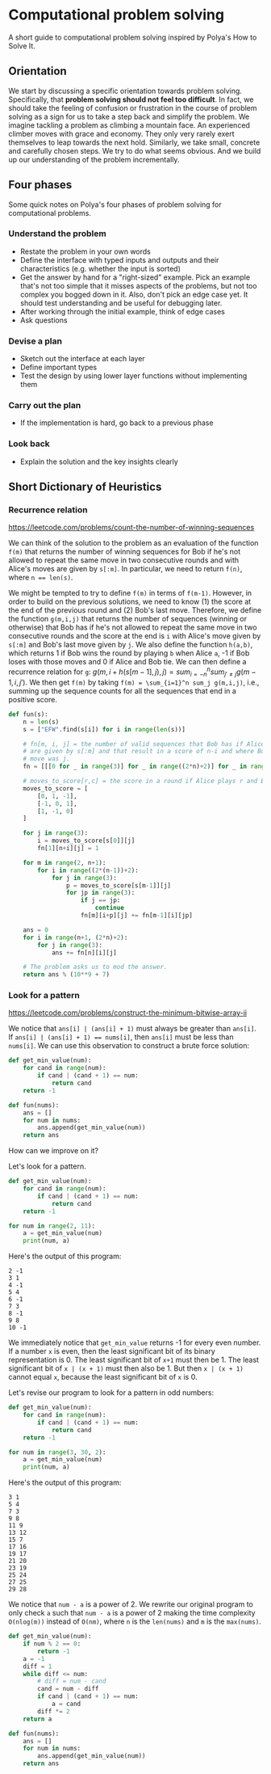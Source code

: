 # Computational problem solving

A short guide to computational problem solving inspired by Polya's How to Solve It.

## Orientation

We start by discussing a specific orientation towards problem solving. Specifically, that **problem solving should not feel too difficult**. In fact, we should take the feeling of confusion or frustration in the course of problem solving as a sign for us to take a step back and simplify the problem. We imagine tackling a problem as climbing a mountain face. An experienced climber moves with grace and economy. They only very rarely exert themselves to leap towards the next hold. Similarly, we take small, concrete and carefully chosen steps. We try to do what seems obvious. And we build up our understanding of the problem incrementally.

## Four phases

Some quick notes on Polya's four phases of problem solving for computational problems.

### Understand the problem

* Restate the problem in your own words
* Define the interface with typed inputs and outputs and their characteristics (e.g. whether the input is sorted)
* Get the answer by hand for a "right-sized" example. Pick an example that's not too simple that it misses aspects of the problems, but not too complex you bogged down in it. Also, don't pick an edge case yet. It should test understanding and be useful for debugging later.
* After working through the initial example, think of edge cases
* Ask questions

### Devise a plan

* Sketch out the interface at each layer
* Define important types
* Test the design by using lower layer functions without implementing them

### Carry out the plan

* If the implementation is hard, go back to a previous phase

### Look back

* Explain the solution and the key insights clearly

## Short Dictionary of Heuristics

### Recurrence relation

https://leetcode.com/problems/count-the-number-of-winning-sequences

We can think of the solution to the problem as an evaluation of the function `f(m)` that returns the number of winning sequences for Bob if he's not allowed to repeat the same move in two consecutive rounds and with Alice's moves are given by `s[:m]`. In particular, we need to return `f(n)`, where `n == len(s)`.

We might be tempted to try to define `f(m)` in terms of `f(m-1)`. However, in order to build on the previous solutions, we need to know (1) the score at the end of the previous round and (2) Bob's last move. Therefore, we define the function `g(m,i,j)` that returns the number of sequences (winning or otherwise) that Bob has if he's not allowed to repeat the same move in two consecutive rounds and the score at the end is `i` with Alice's move given by `s[:m]` and Bob's last move given by `j`. We also define the function `h(a,b)`, which returns 1 if Bob wins the round by playing `b` when Alice `a`, -1 if Bob loses with those moves and 0 if Alice and Bob tie. We can then define a recurrence relation for `g`: $g(m,i+h(s[m-1],j),j) = sum_{i=-n}^n sum_{j' \neq j} g(m-1,i,j')$. We then get `f(m)` by taking `f(m) = \sum_{i=1}^n sum_j g(m,i,j)`, i.e., summing up the sequence counts for all the sequences that end in a positive score.

```python
def fun(s):
	n = len(s)
	s = ["EFW".find(s[i]) for i in range(len(s))]

	# fn[m, i, j] = the number of valid sequences that Bob has if Alice's moves
	# are given by s[:m] and that result in a score of n-i and where Bob's last
	# move was j.
	fn = [[[0 for _ in range(3)] for _ in range((2*n)+2)] for _ in range(n+1)]

	# moves_to_score[r,c] = the score in a round if Alice plays r and Bob plays c.
	moves_to_score = [
		[0, 1, -1],
		[-1, 0, 1],
		[1, -1, 0]
	]

	for j in range(3):
		i = moves_to_score[s[0]][j]
		fn[1][n+i][j] = 1

	for m in range(2, n+1):
		for i in range((2*(n-1))+2):
			for j in range(3):
				p = moves_to_score[s[m-1]][j]
				for jp in range(3):
					if j == jp:
						continue
					fn[m][i+p][j] += fn[m-1][i][jp]

	ans = 0
	for i in range(n+1, (2*n)+2):
		for j in range(3):
			ans += fn[n][i][j]

	# The problem asks us to mod the answer.
	return ans % (10**9 + 7)
```

### Look for a pattern

https://leetcode.com/problems/construct-the-minimum-bitwise-array-ii

We notice that `ans[i] | (ans[i] + 1)` must always be greater than `ans[i]`. If `ans[i] | (ans[i] + 1) == nums[i]`, then `ans[i]` must be less than `nums[i]`. We can use this observation to construct a brute force solution:

```python
def get_min_value(num):
	for cand in range(num):
		if cand | (cand + 1) == num:
			return cand
	return -1

def fun(nums):
	ans = []
	for num in nums:
	    ans.append(get_min_value(num))
	return ans
```

How can we improve on it?

Let's look for a pattern.

```python
def get_min_value(num):
	for cand in range(num):
		if cand | (cand + 1) == num:
			return cand
	return -1

for num in range(2, 11):
	a = get_min_value(num)
	print(num, a)
```

Here's the output of this program:

```
2 -1
3 1
4 -1
5 4
6 -1
7 3
8 -1
9 8
10 -1
```

We immediately notice that `get_min_value` returns -1 for every even number. If a number `x` is even, then the least significant bit of its binary representation is 0. The least significant bit of `x+1` must then be 1. The least significant bit of `x | (x + 1)` must then also be 1. But then `x | (x + 1)` cannot equal `x`, because the least significant bit of `x` is 0.

Let's revise our program to look for a pattern in odd numbers:

```python
def get_min_value(num):
	for cand in range(num):
		if cand | (cand + 1) == num:
			return cand
	return -1

for num in range(3, 30, 2):
	a = get_min_value(num)
	print(num, a)
```

Here's the output of this program:

```
3 1
5 4
7 3
9 8
11 9
13 12
15 7
17 16
19 17
21 20
23 19
25 24
27 25
29 28
```

We notice that `num - a` is a power of 2. We rewrite our original program to only check `a` such that `num - a` is a power of 2 making the time complexity `O(nlog(m))` instead of `O(nm)`, where `n` is the `len(nums)` and `m` is the `max(nums)`.

```python
def get_min_value(num):
	if num % 2 == 0:
		return -1
	a = -1
	diff = 1
	while diff <= num:
		# diff = num - cand
		cand = num - diff
		if cand | (cand + 1) == num:
			a = cand
		diff *= 2
	return a

def fun(nums):
	ans = []
	for num in nums:
	    ans.append(get_min_value(num))
	return ans
```
